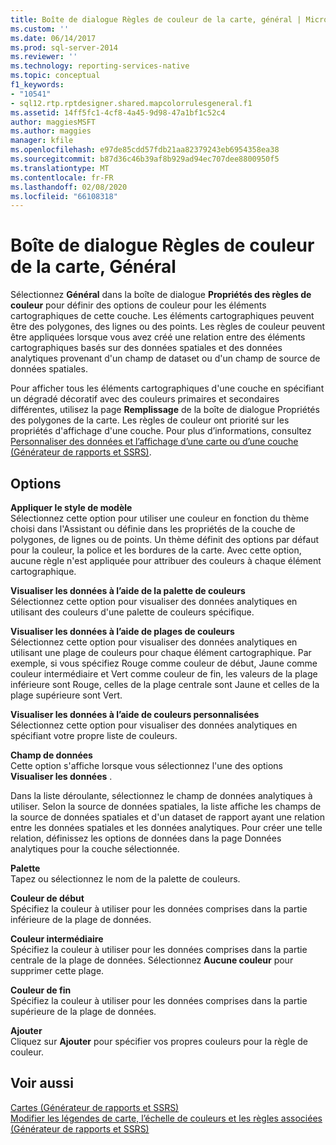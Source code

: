 ```yaml
---
title: Boîte de dialogue Règles de couleur de la carte, général | Microsoft Docs
ms.custom: ''
ms.date: 06/14/2017
ms.prod: sql-server-2014
ms.reviewer: ''
ms.technology: reporting-services-native
ms.topic: conceptual
f1_keywords:
- "10541"
- sql12.rtp.rptdesigner.shared.mapcolorrulesgeneral.f1
ms.assetid: 14ff5fc1-4cf8-4a45-9d98-47a1bf1c52c4
author: maggiesMSFT
ms.author: maggies
manager: kfile
ms.openlocfilehash: e97de85cdd57fdb21aa82379243eb6954358ea38
ms.sourcegitcommit: b87d36c46b39af8b929ad94ec707dee8800950f5
ms.translationtype: MT
ms.contentlocale: fr-FR
ms.lasthandoff: 02/08/2020
ms.locfileid: "66108318"
---
```

# <a name="map-color-rules-dialog-box-general"></a>Boîte de dialogue Règles de couleur de la carte, Général
  Sélectionnez **Général** dans la boîte de dialogue **Propriétés des règles de couleur** pour définir des options de couleur pour les éléments cartographiques de cette couche. Les éléments cartographiques peuvent être des polygones, des lignes ou des points. Les règles de couleur peuvent être appliquées lorsque vous avez créé une relation entre des éléments cartographiques basés sur des données spatiales et des données analytiques provenant d'un champ de dataset ou d'un champ de source de données spatiales.  
  
 Pour afficher tous les éléments cartographiques d'une couche en spécifiant un dégradé décoratif avec des couleurs primaires et secondaires différentes, utilisez la page **Remplissage** de la boîte de dialogue Propriétés des polygones de la carte. Les règles de couleur ont priorité sur les propriétés d'affichage d'une couche. Pour plus d’informations, consultez [Personnaliser des données et l’affichage d’une carte ou d’une couche &#40;Générateur de rapports et SSRS&#41;](report-design/customize-the-data-and-display-of-a-map-or-map-layer-report-builder-and-ssrs.md).  
  
## <a name="options"></a>Options  
 **Appliquer le style de modèle**  
 Sélectionnez cette option pour utiliser une couleur en fonction du thème choisi dans l'Assistant ou définie dans les propriétés de la couche de polygones, de lignes ou de points. Un thème définit des options par défaut pour la couleur, la police et les bordures de la carte. Avec cette option, aucune règle n'est appliquée pour attribuer des couleurs à chaque élément cartographique.  
  
 **Visualiser les données à l’aide de la palette de couleurs**  
 Sélectionnez cette option pour visualiser des données analytiques en utilisant des couleurs d'une palette de couleurs spécifique.  
  
 **Visualiser les données à l’aide de plages de couleurs**  
 Sélectionnez cette option pour visualiser des données analytiques en utilisant une plage de couleurs pour chaque élément cartographique. Par exemple, si vous spécifiez Rouge comme couleur de début, Jaune comme couleur intermédiaire et Vert comme couleur de fin, les valeurs de la plage inférieure sont Rouge, celles de la plage centrale sont Jaune et celles de la plage supérieure sont Vert.  
  
 **Visualiser les données à l’aide de couleurs personnalisées**  
 Sélectionnez cette option pour visualiser des données analytiques en spécifiant votre propre liste de couleurs.  
  
 **Champ de données**  
 Cette option s'affiche lorsque vous sélectionnez l'une des options **Visualiser les données** .  
  
 Dans la liste déroulante, sélectionnez le champ de données analytiques à utiliser. Selon la source de données spatiales, la liste affiche les champs de la source de données spatiales et d'un dataset de rapport ayant une relation entre les données spatiales et les données analytiques. Pour créer une telle relation, définissez les options de données dans la page Données analytiques pour la couche sélectionnée.  
  
 **Palette**  
 Tapez ou sélectionnez le nom de la palette de couleurs.  
  
 **Couleur de début**  
 Spécifiez la couleur à utiliser pour les données comprises dans la partie inférieure de la plage de données.  
  
 **Couleur intermédiaire**  
 Spécifiez la couleur à utiliser pour les données comprises dans la partie centrale de la plage de données. Sélectionnez **Aucune couleur** pour supprimer cette plage.  
  
 **Couleur de fin**  
 Spécifiez la couleur à utiliser pour les données comprises dans la partie supérieure de la plage de données.  
  
 **Ajouter**  
 Cliquez sur **Ajouter** pour spécifier vos propres couleurs pour la règle de couleur.  
  
## <a name="see-also"></a>Voir aussi  
 [Cartes &#40;Générateur de rapports et SSRS&#41;](report-design/maps-report-builder-and-ssrs.md)   
 [Modifier les légendes de carte, l’échelle de couleurs et les règles associées &#40;Générateur de rapports et SSRS&#41;](report-design/change-map-legends-color-scale-and-associated-rules-report-builder-and-ssrs.md)  
  
  
